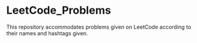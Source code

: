 # LeetCode_Problems
This repository accommodates problems given on LeetCode according to their names and hashtags given. 
